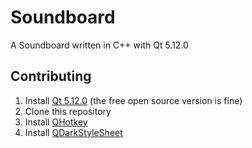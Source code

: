 # Soundboard
A Soundboard written in C++ with Qt 5.12.0

## Contributing
1. Install [Qt 5.12.0](https://www.qt.io/download) (the free open source version is fine)
2. Clone this repository
3. Install [QHotkey](https://github.com/Skycoder42/QHotkey)
4. Install [QDarkStyleSheet](https://github.com/ColinDuquesnoy/QDarkStyleSheet)

